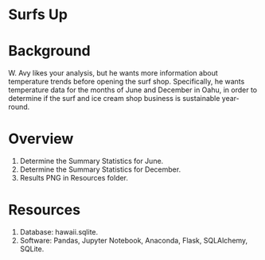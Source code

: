 # Surfs Up

# Background
W. Avy likes your analysis, but he wants more information about temperature trends before opening the surf shop. Specifically, he wants temperature data for the months of June and December in Oahu, in order to determine if the surf and ice cream shop business is sustainable year-round.

# Overview
1. Determine the Summary Statistics for June.
2. Determine the Summary Statistics for December.
3. Results PNG in Resources folder.

# Resources
1. Database: hawaii.sqlite.
2. Software: Pandas, Jupyter Notebook, Anaconda, Flask, SQLAlchemy, SQLite.


